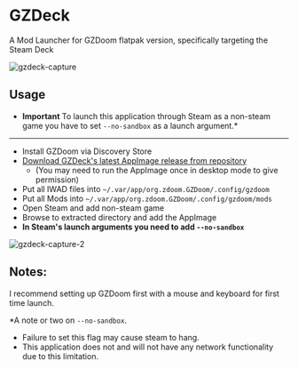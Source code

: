 # GZDeck

A Mod Launcher for GZDoom flatpak version, specifically targeting the Steam Deck

![gzdeck-capture](https://user-images.githubusercontent.com/14855999/182043123-313d2a04-ef9a-4e8b-9d0b-5b468d915cd3.png)


## Usage

* **Important** To launch this application through Steam as a non-steam game you have to set `--no-sandbox` as a launch argument.*
---

* Install GZDoom via Discovery Store
* [Download GZDeck's latest AppImage release from repository](https://github.com/flegald/GZDeck/releases)
    * (You may need to run the AppImage once in desktop mode to give permission)
* Put all IWAD files into `~/.var/app/org.zdoom.GZDoom/.config/gzdoom`
* Put all Mods into `~/.var/app/org.zdoom.GZDoom/.config/gzdoom/mods`
* Open Steam and add non-steam game
* Browse to extracted directory and add the AppImage
* **In Steam's launch arguments you need to add `--no-sandbox`**

![gzdeck-capture-2](https://user-images.githubusercontent.com/14855999/182043412-50a243d4-7b74-4923-a66d-e5f2962ef96b.png)

Notes:
---
I recommend setting up GZDoom first with a mouse and keyboard for first time launch.

*A note or two on `--no-sandbox`.
* Failure to set this flag may cause steam to hang.
* This application does not and will not have any network functionality due to this limitation.
